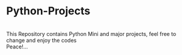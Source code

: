 # Python-Projects
<br>
This Repository contains Python Mini and major projects, feel free to change and enjoy the codes
<br>
Peace!...

